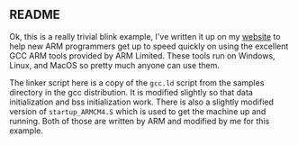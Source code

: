 README
------

Ok, this is a really trivial blink example, I've written it up on my
[website](http://robotics.mcmanis.com) to help new ARM programmers get up 
to speed quickly on using the excellent GCC ARM tools provided by ARM
Limited. These tools run on Windows, Linux, and MacOS so pretty much 
anyone can use them.

The linker script here is a copy of the `gcc.ld` script from the samples 
directory in the gcc distribution. It is modified slightly so that data
initialization and bss initialization work. There is also a slightly
modified version of `startup_ARMCM4.S` which is used to get the machine
up and running. Both of those are written by ARM and modified by me for
this example.

